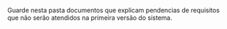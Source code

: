 Guarde nesta pasta documentos que explicam pendencias de requisitos que não serão atendidos na primeira versão do sistema.